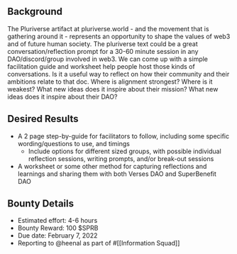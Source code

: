 ## Background
The Pluriverse artifact at pluriverse.world - and the movement that is gathering around it - represents an opportunity to shape the values of web3 and of future human society. The pluriverse text could be a great conversation/reflection prompt for a 30-60 minute session in any DAO/discord/group involved in web3. 
We can come up with a simple facilitation guide and worksheet help people host those kinds of conversations. Is it a useful way to reflect on how their community and their ambitions relate to that doc. Where is alignment strongest? Where is it weakest? What new ideas does it inspire about their mission? What new ideas does it inspire about their DAO?

## Desired Results
- A 2 page step-by-guide for facilitators to follow, including some specific wording/questions to use, and timings
	- Include options for different sized groups, with possible individual reflection sessions, writing prompts, and/or break-out sessions
- A worksheet or some other method for capturing reflections and learnings and sharing them with both Verses DAO and SuperBenefit DAO

## Bounty Details
- Estimated effort: 4-6 hours
- Bounty Reward: 100 $SPRB
- Due date: February 7, 2022
- Reporting to @heenal as part of #[[Information Squad]] 
